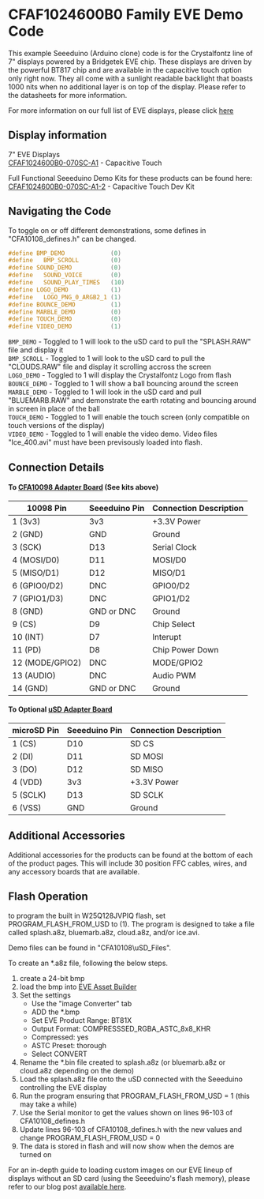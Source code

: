 # CFAF1024600B0 Family EVE Demo Code

This example Seeeduino (Arduino clone) code is for the Crystalfontz line of 7" displays powered by a Bridgetek EVE chip. These displays are driven by the powerful BT817 chip and are available in the capacitive touch option only right now. They all come with a sunlight readable backlight that boasts 1000 nits when no additional layer is on top of the display. Please refer to the datasheets for more information.

For more information on our full list of EVE displays, please click [here](https://www.crystalfontz.com/products/eve-accelerated-tft-displays.php)

## Display information
7" EVE Displays\
[CFAF1024600B0-070SC-A1](https://www.crystalfontz.com/product/CFAF1024600B0-070SC-A1) - Capacitive Touch

 
Full Functional Seeeduino Demo Kits for these products can be found here:  
[CFAF1024600B0-070SC-A1-2](https://www.crystalfontz.com/product/CFAF1024600B0-070SC-A1-2) - Capacitive Touch Dev Kit
## Navigating the Code

To toggle on or off different demonstrations, some defines in "CFA10108_defines.h" can be changed.


```c++
#define BMP_DEMO             (0)  
#define   BMP_SCROLL         (0)  
#define SOUND_DEMO           (0)  
#define   SOUND_VOICE        (0)  
#define   SOUND_PLAY_TIMES   (10)
#define LOGO_DEMO            (1)  
#define   LOGO_PNG_0_ARGB2_1 (1)  
#define BOUNCE_DEMO          (1)  
#define MARBLE_DEMO          (0)  
#define TOUCH_DEMO           (0)
#define VIDEO_DEMO           (1) 
```

`BMP_DEMO` - Toggled to 1 will look to the uSD card to pull the "SPLASH.RAW" file and display it \
`BMP_SCROLL` - Toggled to 1 will look to the uSD card to pull the "CLOUDS.RAW" file and display it scrolling accross the screen\
`LOGO_DEMO` - Toggled to 1 will display the Crystalfontz Logo from flash\
`BOUNCE_DEMO` - Toggled to 1 will show a ball bouncing around the screen\
`MARBLE_DEMO` - Toggled to 1 will look in the uSD card and pull "BLUEMARB.RAW" and demonstrate the earth rotating and bouncing around in screen in place of the ball\
`TOUCH_DEMO` - Toggled to 1 will enable the touch screen (only compatible on touch versions of the display)\
`VIDEO_DEMO` - Toggled to 1 will enable the video demo. Video files "Ice_400.avi" must have been previsously loaded into flash.


## Connection Details
#### To [CFA10098 Adapter Board](https://www.crystalfontz.com/product/cfa10098) (See kits above)
| 10098 Pin         | Seeeduino Pin| Connection Description |
|-------------------|--------------|------------------------|
| 1  (3v3)          | 3v3          | +3.3V Power            |
| 2  (GND)          | GND          | Ground                 |
| 3  (SCK)          | D13          | Serial Clock           |
| 4  (MOSI/D0)      | D11          | MOSI/D0                |
| 5  (MISO/D1)      | D12          | MISO/D1                |
| 6  (GPIO0/D2)     | DNC          | GPIO0/D2               |
| 7  (GPIO1/D3)     | DNC          | GPIO1/D2               |
| 8  (GND)          | GND or DNC   | Ground                 |
| 9  (CS)           | D9           | Chip Select            |
| 10 (INT)          | D7           | Interupt               |
| 11 (PD)           | D8           | Chip Power Down        |
| 12 (MODE/GPIO2)   | DNC          | MODE/GPIO2             |
| 13 (AUDIO)        | DNC          | Audio PWM              |
| 14 (GND)          | GND or DNC   | Ground                 |


#### To Optional [uSD Adapter Board](https://www.crystalfontz.com/product/cfa10112) 
| microSD Pin | Seeeduino Pin| Connection Description |
|-------------|--------------|------------------------|
| 1 (CS)      | D10          | SD CS                  |
| 2 (DI)      | D11          | SD MOSI                |
| 3 (DO)      | D12          | SD MISO                |
| 4 (VDD)     | 3v3          | +3.3V Power            |
| 5 (SCLK)    | D13          | SD SCLK                |
| 6 (VSS)     | GND          | Ground                 |

## Additional Accessories
Additional accessories for the products can be found at the bottom of each of the product pages. This will include 30 position FFC cables, wires, and any accessory boards that are available.

## Flash Operation
to program the built in W25Q128JVPIQ flash, set PROGRAM_FLASH_FROM_USD to (1). The program is designed to take a file called splash.a8z, bluemarb.a8z, cloud.a8z, and/or ice.avi.

Demo files can be found in "CFA10108\uSD_Files". 

To create an *.a8z file, following the below steps.
1. create a 24-bit bmp
2. load the bmp into [EVE Asset Builder](https://brtchip.com/toolchains/)
3. Set the settings
    * Use the "image Converter" tab
    * ADD the *.bmp
    * Set EVE Product Range: BT81X
    * Output Format: COMPRESSSED_RGBA_ASTC_8x8_KHR
    * Compressed: yes
    * ASTC Preset: thorough
    * Select CONVERT
4. Rename the *.bin file created to splash.a8z (or bluemarb.a8z or cloud.a8z depending on the demo)
5. Load the splash.a8z file onto the uSD connected with the Seeeduino controlling the EVE display
6. Run the program ensuring that PROGRAM_FLASH_FROM_USD = 1 (this may take a while)
7. Use the Serial monitor to get the values shown on lines 96-103 of CFA10108_defines.h
8. Update lines 96-103 of CFA10108_defines.h with the new values and change PROGRAM_FLASH_FROM_USD = 0
9. The data is stored in flash and will now show when the demos are turned on

For an in-depth guide to loading custom images on our EVE lineup of displays without an SD card (using the Seeeduino's flash memory), please refer to our blog post [available here](https://www.crystalfontz.com/blog/custom-images-on-eve-displays/).
